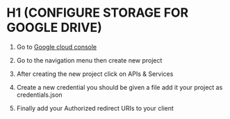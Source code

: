 # H1 (CONFIGURE STORAGE FOR GOOGLE DRIVE)

1. Go to [Google cloud console](https://console.cloud.google.com/welcome?project=ecommerce-470214)

2. Go to the navigation menu then create new project

3. After creating the new project click on APIs & Services

4. Create a new credential you should be given a file add it your project as credentials.json

5. Finally add your Authorized redirect URIs to your client
